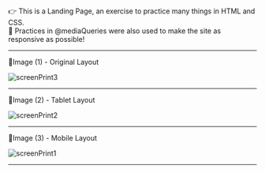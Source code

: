 👉 This is a Landing Page, an exercise to practice many things in HTML and CSS.<br>
📄 Practices in @mediaQueries were also used to make the site as responsive as possible!<br>
<hr> 
📌Image (1) - Original Layout

![screenPrint3](https://github.com/FelipEspessoto/Landing_Page/assets/98137286/0e24f92c-0dbd-427f-9d7a-e74f26364f61)
<hr> 
📌Image (2) - Tablet Layout

![screenPrint2](https://github.com/FelipEspessoto/Landing_Page/assets/98137286/2545bf7c-813c-40bd-9b26-9b3a3d6fbc8c)
<hr> 
📌Image (3) - Mobile Layout

![screenPrint1](https://github.com/FelipEspessoto/Landing_Page/assets/98137286/05a5cf7a-4647-4fe2-93aa-2e83624002cb)
<hr> 
